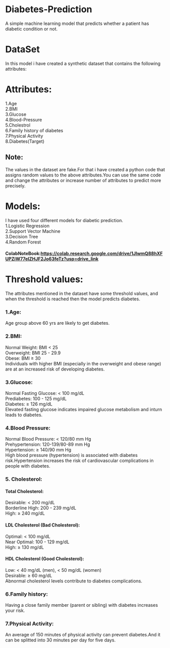 # Diabetes-Prediction  
A simple machine learning model that predicts whether a patient has diabetic condition or not.  
# DataSet
In this model i have created a synthetic dataset that contains the following attributes:  
# Attributes:  
1.Age  
2.BMI  
3.Glucose  
4.Blood-Pressure  
5.Cholestrol  
6.Family history of diabetes  
7.Physical Activity  
8.Diabetes(Target)  

## Note:  
The values in the dataset are fake.For that i have created a python code that assigns random values to the above attributes.You can use the same code and change the attributes or increase number of attributes to predict more precisely.
# Models:  
I have used four different models for diabetic prediction.  
1.Logistic Regression  
2.Support Vector Machine  
3.Decision Tree  
4.Random Forest
#### ColabNoteBook:https://colab.research.google.com/drive/1JlwmQ88hXFUPZiW77eIZHJF2Jo63feTz?usp=drive_link
# Threshold values:  
The attributes mentioned in the dataset have some threshold values, and when the threshold is reached then the model predicts diabetes.  
### 1.Age:
Age group above 60 yrs are likely to get diabetes.  
### 2.BMI:
Normal Weight: BMI < 25  
Overweight: BMI 25 - 29.9  
Obese: BMI ≥ 30  
Individuals with higher BMI (especially in the overweight and obese range) are at an increased risk of developing diabetes.  
### 3.Glucose:
Normal Fasting Glucose: < 100 mg/dL  
  Prediabetes: 100 - 125 mg/dL  
  Diabetes: ≥ 126 mg/dL  
  Elevated fasting glucose indicates impaired glucose metabolism and inturn leads to diabetes.
### 4.Blood Pressure:
Normal Blood Pressure: < 120/80 mm Hg  
  Prehypertension: 120-139/80-89 mm Hg  
  Hypertension: ≥ 140/90 mm Hg  
  High blood pressure (hypertension) is associated with diabetes risk.Hypertension increases the risk of cardiovascular complications in people with diabetes.     
### 5. Cholesterol:
#### Total Cholesterol:  
  Desirable: < 200 mg/dL  
  Borderline High: 200 - 239 mg/dL  
  High: ≥ 240 mg/dL  
  #### LDL Cholesterol (Bad Cholesterol):  
  Optimal: < 100 mg/dL  
  Near Optimal: 100 - 129 mg/dL  
  High: ≥ 130 mg/dL  
  #### HDL Cholesterol (Good Cholesterol):  
  Low: < 40 mg/dL (men), < 50 mg/dL (women)  
  Desirable: ≥ 60 mg/dL  
  Abnormal cholesterol levels contribute to diabetes complications.  
### 6.Family history:
Having a close family member (parent or sibling) with diabetes increases your risk.
### 7.Physical Activity:
An average of 150 minutes of physical activity can prevent diabetes.And it can be splitted into 30 minutes per day for five days.  

